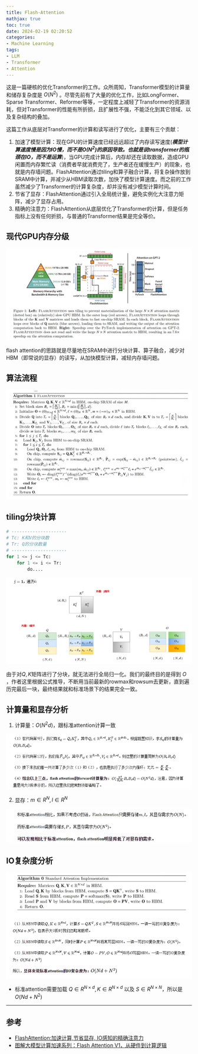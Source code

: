 ```yaml
---
title: Flash-Attention
mathjax: true
toc: true
date: 2024-02-19 02:20:52
categories:
- Machine Learning
tags:
- LLM
- Transformer
- Attention
---
```


这是一篇硬核的优化Transformer的工作。众所周知，Transformer模型的计算量和储存复杂度是 $O(N^2)$ 。尽管先前有了大量的优化工作，比如LongFormer、Sparse Transformer、Reformer等等，一定程度上减轻了Transformer的资源消耗，但对Transformer的性能有所折损，且扩展性不强，不能泛化到其它领域、以及复杂结构的叠加。

<!--more-->

这篇工作从底层对Transformer的计算和读写进行了优化，主要有三个贡献：

1. 加速了模型计算：现在GPU的计算速度已经远远超过了内存读写速度(***模型计算速度慢是因为IO慢，而不是$O(N^2)$的原因导致。也就是说transformer的瓶颈在IO，而不是运算***)，当GPU完成计算后，内存却还在读取数据，造成GPU闲置而内存繁忙读（消费者早就消费完了，生产者还在缓慢生产）的现象，也就是内存墙问题。FlashAttention通过tiling和算子融合计算，将复杂操作放到SRAM中计算，并减少从HBM读取次数，加快了模型计算速度。而之前的工作虽然减少了Transformer的计算复杂度，却并没有减少模型计算时间。
2. 节省了显存：FlashAttention通过引入全局统计量，避免实例化大注意力矩阵，减少了显存占用。
3. 精确的注意力：FlashAttention从底层优化了Transformer的计算，但是任务指标上没有任何折损，与普通的Transformer结果是完全等价。

## 现代GPU内存分级

![GPU](https://github.com/TransformersWsz/picx-images-hosting/raw/master/image.3j7dpa8fd1g0.webp)

flash attention的思路就是尽量地在SRAM中进行分块计算、算子融合，减少对HBM（即常说的显存）的读写，从加快模型计算，减轻内存墙问题。

## 算法流程
![algorithm](https://raw.githubusercontent.com/TransformersWsz/picx-images-hosting/master/image.4s3gxobimia0.webp)

## tiling分块计算
```python
# ---------------------
# Tc: K和V的分块数
# Tr: Q的分块数量
# ---------------------
for 1 <= j <= Tc:
    for 1 <= i <= Tr:
        do....
```

![loop](https://raw.githubusercontent.com/TransformersWsz/picx-images-hosting/master/image.3msrg3wcmqq0.webp)

由于对$Q, K$矩阵进行了分块，就无法进行全局归一化。我们的最终目的是得到 $O$ ，作者这里根据公式推导，不断用当前最新的rowmax和rowsum去更新，直到遍历完最后一块，最终结果就和标准场景下的结果完全一致。

## 计算量和显存分析

1. 计算量：$O(N^2 d)$，跟标准attention计算一致

![computation](https://raw.githubusercontent.com/TransformersWsz/picx-images-hosting/master/image.6zirlknz7m80.webp)

2. 显存：$m \in R^N, l \in R^N$
   
![gpu memory](https://raw.githubusercontent.com/TransformersWsz/picx-images-hosting/master/image.2ysn4gh16f80.webp)

## IO复杂度分析

![IO](https://raw.githubusercontent.com/TransformersWsz/picx-images-hosting/master/image.68jimy8oo9s0.webp)

- 标准attention需要加载 $Q \in R^{N \times d}, K \in R^{N \times d}$ 以及 $S \in R^{N \times N}$，所以是 $O(Nd + N^2)$
___

## 参考
- [FlashAttention:加速计算,节省显存, IO感知的精确注意力](https://zhuanlan.zhihu.com/p/639228219)
- [图解大模型计算加速系列：Flash Attention V1，从硬件到计算逻辑](https://mp.weixin.qq.com/s?__biz=Mzg2NjcwNjcxNQ==&mid=2247485453&idx=1&sn=beb642f06f3501bd235a8f42973e39fb&chksm=ce47fc79f930756f991d93f69cad36409e3dcb58e517f41f583d29609b360e9b46f6777a42b4&scene=21#wechat_redirect)